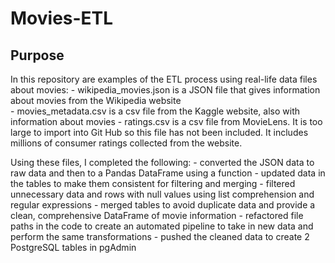 # Movies-ETL

## Purpose
In this repository are examples of the ETL process using real-life data files about movies: 
    - wikipedia_movies.json is a JSON file that gives information about movies from the Wikipedia website    
    - movies_metadata.csv is a csv file from the Kaggle website, also with information about movies
    - ratings.csv is a csv file from MovieLens. It is too large to import into Git Hub so this file has not been included.  It includes millions of consumer ratings collected from the website.

Using these files, I completed the following:
    - converted the JSON data to raw data and then to a Pandas DataFrame using a function
    - updated data in the tables to make them consistent for filtering and merging
    - filtered unnecessary data and rows with null values using list comprehension and regular expressions
    - merged tables to avoid duplicate data and provide a clean, comprehensive DataFrame of movie information
    - refactored file paths in the code to create an automated pipeline to take in new data and perform the same transformations
    - pushed the cleaned data to create 2 PostgreSQL tables in pgAdmin 

   

